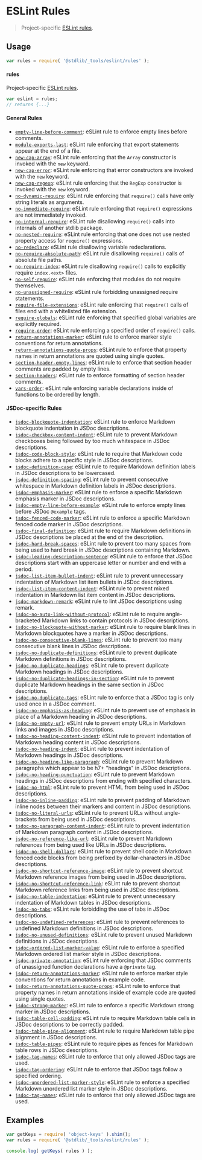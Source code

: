 <!--

@license Apache-2.0

Copyright (c) 2018 The Stdlib Authors.

Licensed under the Apache License, Version 2.0 (the "License");
you may not use this file except in compliance with the License.
You may obtain a copy of the License at

   http://www.apache.org/licenses/LICENSE-2.0

Unless required by applicable law or agreed to in writing, software
distributed under the License is distributed on an "AS IS" BASIS,
WITHOUT WARRANTIES OR CONDITIONS OF ANY KIND, either express or implied.
See the License for the specific language governing permissions and
limitations under the License.

-->

# ESLint Rules

> Project-specific [ESLint rules][eslint-rules].

<section class="intro">

</section>

<!-- /.intro -->

<section class="usage">

## Usage

```javascript
var rules = require( '@stdlib/_tools/eslint/rules' );
```

#### rules

Project-specific [ESLint rules][eslint-rules].

```javascript
var eslint = rules;
// returns {...}
```

#### General Rules

<!-- <toc pattern="*" ignore="jsdoc-*" > -->

<div class="namespace-toc">

-   <span class="signature">[`empty-line-before-comment`][@stdlib/_tools/eslint/rules/empty-line-before-comment]</span><span class="delimiter">: </span><span class="description">eSLint rule to enforce empty lines before comments.</span>
-   <span class="signature">[`module-exports-last`][@stdlib/_tools/eslint/rules/module-exports-last]</span><span class="delimiter">: </span><span class="description">eSLint rule enforcing that export statements appear at the end of a file.</span>
-   <span class="signature">[`new-cap-array`][@stdlib/_tools/eslint/rules/new-cap-array]</span><span class="delimiter">: </span><span class="description">eSLint rule enforcing that the `Array` constructor is invoked with the `new` keyword.</span>
-   <span class="signature">[`new-cap-error`][@stdlib/_tools/eslint/rules/new-cap-error]</span><span class="delimiter">: </span><span class="description">eSLint rule enforcing that error constructors are invoked with the `new` keyword.</span>
-   <span class="signature">[`new-cap-regexp`][@stdlib/_tools/eslint/rules/new-cap-regexp]</span><span class="delimiter">: </span><span class="description">eSLint rule enforcing that the `RegExp` constructor is invoked with the `new` keyword.</span>
-   <span class="signature">[`no-dynamic-require`][@stdlib/_tools/eslint/rules/no-dynamic-require]</span><span class="delimiter">: </span><span class="description">eSLint rule enforcing that `require()` calls have only string literals as arguments.</span>
-   <span class="signature">[`no-immediate-require`][@stdlib/_tools/eslint/rules/no-immediate-require]</span><span class="delimiter">: </span><span class="description">eSLint rule enforcing that `require()` expressions are not immediately invoked.</span>
-   <span class="signature">[`no-internal-require`][@stdlib/_tools/eslint/rules/no-internal-require]</span><span class="delimiter">: </span><span class="description">eSLint rule disallowing `require()` calls into internals of another stdlib package.</span>
-   <span class="signature">[`no-nested-require`][@stdlib/_tools/eslint/rules/no-nested-require]</span><span class="delimiter">: </span><span class="description">eSLint rule enforcing that one does not use nested property access for `require()` expressions.</span>
-   <span class="signature">[`no-redeclare`][@stdlib/_tools/eslint/rules/no-redeclare]</span><span class="delimiter">: </span><span class="description">eSLint rule disallowing variable redeclarations.</span>
-   <span class="signature">[`no-require-absolute-path`][@stdlib/_tools/eslint/rules/no-require-absolute-path]</span><span class="delimiter">: </span><span class="description">eSLint rule disallowing `require()` calls of absolute file paths.</span>
-   <span class="signature">[`no-require-index`][@stdlib/_tools/eslint/rules/no-require-index]</span><span class="delimiter">: </span><span class="description">eSLint rule disallowing `require()` calls to explicitly require `index.<ext>` files.</span>
-   <span class="signature">[`no-self-require`][@stdlib/_tools/eslint/rules/no-self-require]</span><span class="delimiter">: </span><span class="description">eSLint rule enforcing that modules do not require themselves.</span>
-   <span class="signature">[`no-unassigned-require`][@stdlib/_tools/eslint/rules/no-unassigned-require]</span><span class="delimiter">: </span><span class="description">eSLint rule forbidding unassigned require statements.</span>
-   <span class="signature">[`require-file-extensions`][@stdlib/_tools/eslint/rules/require-file-extensions]</span><span class="delimiter">: </span><span class="description">eSLint rule enforcing that `require()` calls of files end with a whitelisted file extension.</span>
-   <span class="signature">[`require-globals`][@stdlib/_tools/eslint/rules/require-globals]</span><span class="delimiter">: </span><span class="description">eSLint rule enforcing that specified global variables are explicitly required.</span>
-   <span class="signature">[`require-order`][@stdlib/_tools/eslint/rules/require-order]</span><span class="delimiter">: </span><span class="description">eSLint rule enforcing a specified order of `require()` calls.</span>
-   <span class="signature">[`return-annotations-marker`][@stdlib/_tools/eslint/rules/return-annotations-marker]</span><span class="delimiter">: </span><span class="description">eSLint rule to enforce marker style conventions for return annotations.</span>
-   <span class="signature">[`return-annotations-quote-props`][@stdlib/_tools/eslint/rules/return-annotations-quote-props]</span><span class="delimiter">: </span><span class="description">eSLint rule to enforce that property names in return annotations are quoted using single quotes.</span>
-   <span class="signature">[`section-header-empty-lines`][@stdlib/_tools/eslint/rules/section-header-empty-lines]</span><span class="delimiter">: </span><span class="description">eSLint rule to enforce that section header comments are padded by empty lines.</span>
-   <span class="signature">[`section-headers`][@stdlib/_tools/eslint/rules/section-headers]</span><span class="delimiter">: </span><span class="description">eSLint rule to enforce formatting of section header comments.</span>
-   <span class="signature">[`vars-order`][@stdlib/_tools/eslint/rules/vars-order]</span><span class="delimiter">: </span><span class="description">eSLint rule enforcing variable declarations inside of functions to be ordered by length.</span>

</div>

<!-- </toc> -->

#### JSDoc-specific Rules

<!-- <toc pattern="jsdoc-*" > -->

<div class="namespace-toc">

-   <span class="signature">[`jsdoc-blockquote-indentation`][@stdlib/_tools/eslint/rules/jsdoc-blockquote-indentation]</span><span class="delimiter">: </span><span class="description">eSLint rule to enforce Markdown blockquote indentation in JSDoc descriptions.</span>
-   <span class="signature">[`jsdoc-checkbox-content-indent`][@stdlib/_tools/eslint/rules/jsdoc-checkbox-content-indent]</span><span class="delimiter">: </span><span class="description">eSLint rule to prevent Markdown checkboxes being followed by too much whitespace in JSDoc descriptions.</span>
-   <span class="signature">[`jsdoc-code-block-style`][@stdlib/_tools/eslint/rules/jsdoc-code-block-style]</span><span class="delimiter">: </span><span class="description">eSLint rule to require that Markdown code blocks adhere to a specific style in JSDoc descriptions.</span>
-   <span class="signature">[`jsdoc-definition-case`][@stdlib/_tools/eslint/rules/jsdoc-definition-case]</span><span class="delimiter">: </span><span class="description">eSLint rule to require Markdown definition labels in JSDoc descriptions to be lowercased.</span>
-   <span class="signature">[`jsdoc-definition-spacing`][@stdlib/_tools/eslint/rules/jsdoc-definition-spacing]</span><span class="delimiter">: </span><span class="description">eSLint rule to prevent consecutive whitespace in Markdown definition labels in JSDoc descriptions.</span>
-   <span class="signature">[`jsdoc-emphasis-marker`][@stdlib/_tools/eslint/rules/jsdoc-emphasis-marker]</span><span class="delimiter">: </span><span class="description">eSLint rule to enforce a specific Markdown emphasis marker in JSDoc descriptions.</span>
-   <span class="signature">[`jsdoc-empty-line-before-example`][@stdlib/_tools/eslint/rules/jsdoc-empty-line-before-example]</span><span class="delimiter">: </span><span class="description">eSLint rule to enforce empty lines before JSDoc `@example` tags.</span>
-   <span class="signature">[`jsdoc-fenced-code-marker`][@stdlib/_tools/eslint/rules/jsdoc-fenced-code-marker]</span><span class="delimiter">: </span><span class="description">eSLint rule to enforce a specific Markdown fenced code marker in JSDoc descriptions.</span>
-   <span class="signature">[`jsdoc-final-definition`][@stdlib/_tools/eslint/rules/jsdoc-final-definition]</span><span class="delimiter">: </span><span class="description">eSLint rule to require Markdown definitions in JSDoc descriptions be placed at the end of the description.</span>
-   <span class="signature">[`jsdoc-hard-break-spaces`][@stdlib/_tools/eslint/rules/jsdoc-hard-break-spaces]</span><span class="delimiter">: </span><span class="description">eSLint rule to prevent too many spaces from being used to hard break in JSDoc descriptions containing Markdown.</span>
-   <span class="signature">[`jsdoc-leading-description-sentence`][@stdlib/_tools/eslint/rules/jsdoc-leading-description-sentence]</span><span class="delimiter">: </span><span class="description">eSLint rule to enforce that JSDoc descriptions start with an uppercase letter or number and end with a period.</span>
-   <span class="signature">[`jsdoc-list-item-bullet-indent`][@stdlib/_tools/eslint/rules/jsdoc-list-item-bullet-indent]</span><span class="delimiter">: </span><span class="description">eSLint rule to prevent unnecessary indentation of Markdown list item bullets in JSDoc descriptions.</span>
-   <span class="signature">[`jsdoc-list-item-content-indent`][@stdlib/_tools/eslint/rules/jsdoc-list-item-content-indent]</span><span class="delimiter">: </span><span class="description">eSLint rule to prevent mixed indentation in Markdown list item content in JSDoc descriptions.</span>
-   <span class="signature">[`jsdoc-markdown-remark`][@stdlib/_tools/eslint/rules/jsdoc-markdown-remark]</span><span class="delimiter">: </span><span class="description">eSLint rule to lint JSDoc descriptions using remark.</span>
-   <span class="signature">[`jsdoc-no-auto-link-without-protocol`][@stdlib/_tools/eslint/rules/jsdoc-no-auto-link-without-protocol]</span><span class="delimiter">: </span><span class="description">eSLint rule to require angle-bracketed Markdown links to contain protocols in JSDoc descriptions.</span>
-   <span class="signature">[`jsdoc-no-blockquote-without-marker`][@stdlib/_tools/eslint/rules/jsdoc-no-blockquote-without-marker]</span><span class="delimiter">: </span><span class="description">eSLint rule to require blank lines in Markdown blockquotes have a marker in JSDoc descriptions.</span>
-   <span class="signature">[`jsdoc-no-consecutive-blank-lines`][@stdlib/_tools/eslint/rules/jsdoc-no-consecutive-blank-lines]</span><span class="delimiter">: </span><span class="description">eSLint rule to prevent too many consecutive blank lines in JSDoc descriptions.</span>
-   <span class="signature">[`jsdoc-no-duplicate-definitions`][@stdlib/_tools/eslint/rules/jsdoc-no-duplicate-definitions]</span><span class="delimiter">: </span><span class="description">eSLint rule to prevent duplicate Markdown definitions in JSDoc descriptions.</span>
-   <span class="signature">[`jsdoc-no-duplicate-headings`][@stdlib/_tools/eslint/rules/jsdoc-no-duplicate-headings]</span><span class="delimiter">: </span><span class="description">eSLint rule to prevent duplicate Markdown headings in JSDoc descriptions.</span>
-   <span class="signature">[`jsdoc-no-duplicate-headings-in-section`][@stdlib/_tools/eslint/rules/jsdoc-no-duplicate-headings-in-section]</span><span class="delimiter">: </span><span class="description">eSLint rule to prevent duplicate Markdown headings in the same section in JSDoc descriptions.</span>
-   <span class="signature">[`jsdoc-no-duplicate-tags`][@stdlib/_tools/eslint/rules/jsdoc-no-duplicate-tags]</span><span class="delimiter">: </span><span class="description">eSLint rule to enforce that a JSDoc tag is only used once in a JSDoc comment.</span>
-   <span class="signature">[`jsdoc-no-emphasis-as-heading`][@stdlib/_tools/eslint/rules/jsdoc-no-emphasis-as-heading]</span><span class="delimiter">: </span><span class="description">eSLint rule to prevent use of emphasis in place of a Markdown heading in JSDoc descriptions.</span>
-   <span class="signature">[`jsdoc-no-empty-url`][@stdlib/_tools/eslint/rules/jsdoc-no-empty-url]</span><span class="delimiter">: </span><span class="description">eSLint rule to prevent empty URLs in Markdown links and images in JSDoc descriptions.</span>
-   <span class="signature">[`jsdoc-no-heading-content-indent`][@stdlib/_tools/eslint/rules/jsdoc-no-heading-content-indent]</span><span class="delimiter">: </span><span class="description">eSLint rule to prevent indentation of Markdown heading content in JSDoc descriptions.</span>
-   <span class="signature">[`jsdoc-no-heading-indent`][@stdlib/_tools/eslint/rules/jsdoc-no-heading-indent]</span><span class="delimiter">: </span><span class="description">eSLint rule to prevent indentation of Markdown headings in JSDoc descriptions.</span>
-   <span class="signature">[`jsdoc-no-heading-like-paragraph`][@stdlib/_tools/eslint/rules/jsdoc-no-heading-like-paragraph]</span><span class="delimiter">: </span><span class="description">eSLint rule to prevent Markdown paragraphs which appear to be h7+ "headings" in JSDoc descriptions.</span>
-   <span class="signature">[`jsdoc-no-heading-punctuation`][@stdlib/_tools/eslint/rules/jsdoc-no-heading-punctuation]</span><span class="delimiter">: </span><span class="description">eSLint rule to prevent Markdown headings in JSDoc descriptions from ending with specified characters.</span>
-   <span class="signature">[`jsdoc-no-html`][@stdlib/_tools/eslint/rules/jsdoc-no-html]</span><span class="delimiter">: </span><span class="description">eSLint rule to prevent HTML from being used in JSDoc descriptions.</span>
-   <span class="signature">[`jsdoc-no-inline-padding`][@stdlib/_tools/eslint/rules/jsdoc-no-inline-padding]</span><span class="delimiter">: </span><span class="description">eSLint rule to prevent padding of Markdown inline nodes between their markers and content in JSDoc descriptions.</span>
-   <span class="signature">[`jsdoc-no-literal-urls`][@stdlib/_tools/eslint/rules/jsdoc-no-literal-urls]</span><span class="delimiter">: </span><span class="description">eSLint rule to prevent URLs without angle-brackets from being used in JSDoc descriptions.</span>
-   <span class="signature">[`jsdoc-no-paragraph-content-indent`][@stdlib/_tools/eslint/rules/jsdoc-no-paragraph-content-indent]</span><span class="delimiter">: </span><span class="description">eSLint rule to prevent indentation of Markdown paragraph content in JSDoc descriptions.</span>
-   <span class="signature">[`jsdoc-no-reference-like-url`][@stdlib/_tools/eslint/rules/jsdoc-no-reference-like-url]</span><span class="delimiter">: </span><span class="description">eSLint rule to prevent Markdown references from being used like URLs in JSDoc descriptions.</span>
-   <span class="signature">[`jsdoc-no-shell-dollars`][@stdlib/_tools/eslint/rules/jsdoc-no-shell-dollars]</span><span class="delimiter">: </span><span class="description">eSLint rule to prevent shell code in Markdown fenced code blocks from being prefixed by dollar-characters in JSDoc descriptions.</span>
-   <span class="signature">[`jsdoc-no-shortcut-reference-image`][@stdlib/_tools/eslint/rules/jsdoc-no-shortcut-reference-image]</span><span class="delimiter">: </span><span class="description">eSLint rule to prevent shortcut Markdown reference images from being used in JSDoc descriptions.</span>
-   <span class="signature">[`jsdoc-no-shortcut-reference-link`][@stdlib/_tools/eslint/rules/jsdoc-no-shortcut-reference-link]</span><span class="delimiter">: </span><span class="description">eSLint rule to prevent shortcut Markdown reference links from being used in JSDoc descriptions.</span>
-   <span class="signature">[`jsdoc-no-table-indentation`][@stdlib/_tools/eslint/rules/jsdoc-no-table-indentation]</span><span class="delimiter">: </span><span class="description">eSLint rule to prevent unnecessary indentation of Markdown tables in JSDoc descriptions.</span>
-   <span class="signature">[`jsdoc-no-tabs`][@stdlib/_tools/eslint/rules/jsdoc-no-tabs]</span><span class="delimiter">: </span><span class="description">eSLint rule forbidding the use of tabs in JSDoc descriptions.</span>
-   <span class="signature">[`jsdoc-no-undefined-references`][@stdlib/_tools/eslint/rules/jsdoc-no-undefined-references]</span><span class="delimiter">: </span><span class="description">eSLint rule to prevent references to undefined Markdown definitions in JSDoc descriptions.</span>
-   <span class="signature">[`jsdoc-no-unused-definitions`][@stdlib/_tools/eslint/rules/jsdoc-no-unused-definitions]</span><span class="delimiter">: </span><span class="description">eSLint rule to prevent unused Markdown definitions in JSDoc descriptions.</span>
-   <span class="signature">[`jsdoc-ordered-list-marker-value`][@stdlib/_tools/eslint/rules/jsdoc-ordered-list-marker-value]</span><span class="delimiter">: </span><span class="description">eSLint rule to enforce a specified Markdown ordered list marker style in JSDoc descriptions.</span>
-   <span class="signature">[`jsdoc-private-annotation`][@stdlib/_tools/eslint/rules/jsdoc-private-annotation]</span><span class="delimiter">: </span><span class="description">eSLint rule enforcing that JSDoc comments of unassigned function declarations have a `@private` tag.</span>
-   <span class="signature">[`jsdoc-return-annotations-marker`][@stdlib/_tools/eslint/rules/jsdoc-return-annotations-marker]</span><span class="delimiter">: </span><span class="description">eSLint rule to enforce marker style conventions for return annotations in example code.</span>
-   <span class="signature">[`jsdoc-return-annotations-quote-props`][@stdlib/_tools/eslint/rules/jsdoc-return-annotations-quote-props]</span><span class="delimiter">: </span><span class="description">eSLint rule to enforce that property names in return annotations inside of example code are quoted using single quotes.</span>
-   <span class="signature">[`jsdoc-strong-marker`][@stdlib/_tools/eslint/rules/jsdoc-strong-marker]</span><span class="delimiter">: </span><span class="description">eSLint rule to enforce a specific Markdown strong marker in JSDoc descriptions.</span>
-   <span class="signature">[`jsdoc-table-cell-padding`][@stdlib/_tools/eslint/rules/jsdoc-table-cell-padding]</span><span class="delimiter">: </span><span class="description">eSLint rule to require Markdown table cells in JSDoc descriptions to be correctly padded.</span>
-   <span class="signature">[`jsdoc-table-pipe-alignment`][@stdlib/_tools/eslint/rules/jsdoc-table-pipe-alignment]</span><span class="delimiter">: </span><span class="description">eSLint rule to require Markdown table pipe alignment in JSDoc descriptions.</span>
-   <span class="signature">[`jsdoc-table-pipes`][@stdlib/_tools/eslint/rules/jsdoc-table-pipes]</span><span class="delimiter">: </span><span class="description">eSLint rule to require pipes as fences for Markdown table rows in JSDoc descriptions.</span>
-   <span class="signature">[`jsdoc-tag-names`][@stdlib/_tools/eslint/rules/jsdoc-tag-names]</span><span class="delimiter">: </span><span class="description">eSLint rule to enforce that only allowed JSDoc tags are used.</span>
-   <span class="signature">[`jsdoc-tag-ordering`][@stdlib/_tools/eslint/rules/jsdoc-tag-ordering]</span><span class="delimiter">: </span><span class="description">eSLint rule to enforce that JSDoc tags follow a specified ordering.</span>
-   <span class="signature">[`jsdoc-unordered-list-marker-style`][@stdlib/_tools/eslint/rules/jsdoc-unordered-list-marker-style]</span><span class="delimiter">: </span><span class="description">eSLint rule to enforce a specified Markdown unordered list marker style in JSDoc descriptions.</span>
-   <span class="signature">[`jsdoc-tag-names`][@stdlib/_tools/eslint/rules/jsdoc-tag-names]</span><span class="delimiter">: </span><span class="description">eSLint rule to enforce that only allowed JSDoc tags are used.</span>

</div>

<!-- </toc> -->

</section>

<!-- /.usage -->

<section class="examples">

## Examples

<!-- eslint no-undef: "error" -->

```javascript
var getKeys = require( 'object-keys' ).shim();
var rules = require( '@stdlib/_tools/eslint/rules' );

console.log( getKeys( rules ) );
```

</section>

<!-- /.examples -->

<section class="links">

[eslint-rules]: https://eslint.org/docs/developer-guide/working-with-rules

<!-- <toc-links> -->

[@stdlib/_tools/eslint/rules/jsdoc-blockquote-indentation]: https://github.com/stdlib-js/stdlib

[@stdlib/_tools/eslint/rules/jsdoc-checkbox-content-indent]: https://github.com/stdlib-js/stdlib

[@stdlib/_tools/eslint/rules/jsdoc-code-block-style]: https://github.com/stdlib-js/stdlib

[@stdlib/_tools/eslint/rules/jsdoc-definition-case]: https://github.com/stdlib-js/stdlib

[@stdlib/_tools/eslint/rules/jsdoc-definition-spacing]: https://github.com/stdlib-js/stdlib

[@stdlib/_tools/eslint/rules/jsdoc-emphasis-marker]: https://github.com/stdlib-js/stdlib

[@stdlib/_tools/eslint/rules/jsdoc-empty-line-before-example]: https://github.com/stdlib-js/stdlib

[@stdlib/_tools/eslint/rules/jsdoc-fenced-code-marker]: https://github.com/stdlib-js/stdlib

[@stdlib/_tools/eslint/rules/jsdoc-final-definition]: https://github.com/stdlib-js/stdlib

[@stdlib/_tools/eslint/rules/jsdoc-hard-break-spaces]: https://github.com/stdlib-js/stdlib

[@stdlib/_tools/eslint/rules/jsdoc-leading-description-sentence]: https://github.com/stdlib-js/stdlib

[@stdlib/_tools/eslint/rules/jsdoc-list-item-bullet-indent]: https://github.com/stdlib-js/stdlib

[@stdlib/_tools/eslint/rules/jsdoc-list-item-content-indent]: https://github.com/stdlib-js/stdlib

[@stdlib/_tools/eslint/rules/jsdoc-markdown-remark]: https://github.com/stdlib-js/stdlib

[@stdlib/_tools/eslint/rules/jsdoc-no-auto-link-without-protocol]: https://github.com/stdlib-js/stdlib

[@stdlib/_tools/eslint/rules/jsdoc-no-blockquote-without-marker]: https://github.com/stdlib-js/stdlib

[@stdlib/_tools/eslint/rules/jsdoc-no-consecutive-blank-lines]: https://github.com/stdlib-js/stdlib

[@stdlib/_tools/eslint/rules/jsdoc-no-duplicate-definitions]: https://github.com/stdlib-js/stdlib

[@stdlib/_tools/eslint/rules/jsdoc-no-duplicate-headings]: https://github.com/stdlib-js/stdlib

[@stdlib/_tools/eslint/rules/jsdoc-no-duplicate-headings-in-section]: https://github.com/stdlib-js/stdlib

[@stdlib/_tools/eslint/rules/jsdoc-no-duplicate-tags]: https://github.com/stdlib-js/stdlib

[@stdlib/_tools/eslint/rules/jsdoc-no-emphasis-as-heading]: https://github.com/stdlib-js/stdlib

[@stdlib/_tools/eslint/rules/jsdoc-no-empty-url]: https://github.com/stdlib-js/stdlib

[@stdlib/_tools/eslint/rules/jsdoc-no-heading-content-indent]: https://github.com/stdlib-js/stdlib

[@stdlib/_tools/eslint/rules/jsdoc-no-heading-indent]: https://github.com/stdlib-js/stdlib

[@stdlib/_tools/eslint/rules/jsdoc-no-heading-like-paragraph]: https://github.com/stdlib-js/stdlib

[@stdlib/_tools/eslint/rules/jsdoc-no-heading-punctuation]: https://github.com/stdlib-js/stdlib

[@stdlib/_tools/eslint/rules/jsdoc-no-html]: https://github.com/stdlib-js/stdlib

[@stdlib/_tools/eslint/rules/jsdoc-no-inline-padding]: https://github.com/stdlib-js/stdlib

[@stdlib/_tools/eslint/rules/jsdoc-no-literal-urls]: https://github.com/stdlib-js/stdlib

[@stdlib/_tools/eslint/rules/jsdoc-no-paragraph-content-indent]: https://github.com/stdlib-js/stdlib

[@stdlib/_tools/eslint/rules/jsdoc-no-reference-like-url]: https://github.com/stdlib-js/stdlib

[@stdlib/_tools/eslint/rules/jsdoc-no-shell-dollars]: https://github.com/stdlib-js/stdlib

[@stdlib/_tools/eslint/rules/jsdoc-no-shortcut-reference-image]: https://github.com/stdlib-js/stdlib

[@stdlib/_tools/eslint/rules/jsdoc-no-shortcut-reference-link]: https://github.com/stdlib-js/stdlib

[@stdlib/_tools/eslint/rules/jsdoc-no-table-indentation]: https://github.com/stdlib-js/stdlib

[@stdlib/_tools/eslint/rules/jsdoc-no-tabs]: https://github.com/stdlib-js/stdlib

[@stdlib/_tools/eslint/rules/jsdoc-no-undefined-references]: https://github.com/stdlib-js/stdlib

[@stdlib/_tools/eslint/rules/jsdoc-no-unused-definitions]: https://github.com/stdlib-js/stdlib

[@stdlib/_tools/eslint/rules/jsdoc-ordered-list-marker-value]: https://github.com/stdlib-js/stdlib

[@stdlib/_tools/eslint/rules/jsdoc-private-annotation]: https://github.com/stdlib-js/stdlib

[@stdlib/_tools/eslint/rules/jsdoc-return-annotations-marker]: https://github.com/stdlib-js/stdlib

[@stdlib/_tools/eslint/rules/jsdoc-return-annotations-quote-props]: https://github.com/stdlib-js/stdlib

[@stdlib/_tools/eslint/rules/jsdoc-strong-marker]: https://github.com/stdlib-js/stdlib

[@stdlib/_tools/eslint/rules/jsdoc-table-cell-padding]: https://github.com/stdlib-js/stdlib

[@stdlib/_tools/eslint/rules/jsdoc-table-pipe-alignment]: https://github.com/stdlib-js/stdlib

[@stdlib/_tools/eslint/rules/jsdoc-table-pipes]: https://github.com/stdlib-js/stdlib

[@stdlib/_tools/eslint/rules/jsdoc-tag-names]: https://github.com/stdlib-js/stdlib

[@stdlib/_tools/eslint/rules/jsdoc-tag-ordering]: https://github.com/stdlib-js/stdlib

[@stdlib/_tools/eslint/rules/jsdoc-unordered-list-marker-style]: https://github.com/stdlib-js/stdlib

[@stdlib/_tools/eslint/rules/empty-line-before-comment]: https://github.com/stdlib-js/stdlib

[@stdlib/_tools/eslint/rules/module-exports-last]: https://github.com/stdlib-js/stdlib

[@stdlib/_tools/eslint/rules/new-cap-array]: https://github.com/stdlib-js/stdlib

[@stdlib/_tools/eslint/rules/new-cap-error]: https://github.com/stdlib-js/stdlib

[@stdlib/_tools/eslint/rules/new-cap-regexp]: https://github.com/stdlib-js/stdlib

[@stdlib/_tools/eslint/rules/no-dynamic-require]: https://github.com/stdlib-js/stdlib

[@stdlib/_tools/eslint/rules/no-immediate-require]: https://github.com/stdlib-js/stdlib

[@stdlib/_tools/eslint/rules/no-internal-require]: https://github.com/stdlib-js/stdlib

[@stdlib/_tools/eslint/rules/no-nested-require]: https://github.com/stdlib-js/stdlib

[@stdlib/_tools/eslint/rules/no-redeclare]: https://github.com/stdlib-js/stdlib

[@stdlib/_tools/eslint/rules/no-require-absolute-path]: https://github.com/stdlib-js/stdlib

[@stdlib/_tools/eslint/rules/no-require-index]: https://github.com/stdlib-js/stdlib

[@stdlib/_tools/eslint/rules/no-self-require]: https://github.com/stdlib-js/stdlib

[@stdlib/_tools/eslint/rules/no-unassigned-require]: https://github.com/stdlib-js/stdlib

[@stdlib/_tools/eslint/rules/require-file-extensions]: https://github.com/stdlib-js/stdlib

[@stdlib/_tools/eslint/rules/require-globals]: https://github.com/stdlib-js/stdlib

[@stdlib/_tools/eslint/rules/require-order]: https://github.com/stdlib-js/stdlib

[@stdlib/_tools/eslint/rules/return-annotations-marker]: https://github.com/stdlib-js/stdlib

[@stdlib/_tools/eslint/rules/return-annotations-quote-props]: https://github.com/stdlib-js/stdlib

[@stdlib/_tools/eslint/rules/section-header-empty-lines]: https://github.com/stdlib-js/stdlib

[@stdlib/_tools/eslint/rules/section-headers]: https://github.com/stdlib-js/stdlib

[@stdlib/_tools/eslint/rules/vars-order]: https://github.com/stdlib-js/stdlib

<!-- </toc-links> -->

</section>

<!-- /.links -->
